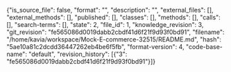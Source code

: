 {"is_source_file": false, "format": "", "description": "", "external_files": [], "external_methods": [], "published": [], "classes": [], "methods": [], "calls": [], "search-terms": [], "state": 2, "file_id": 1, "knowledge_revision": 3, "git_revision": "fe565086d0019dabb2cbdf41d6f21f9d93f0bd91", "filename": "/home/kavia/workspace/Mock-E-commerce-32515/README.md", "hash": "5ae10a81c2dcdd36447262eb4be6f5fb", "format-version": 4, "code-base-name": "default", "revision_history": [{"3": "fe565086d0019dabb2cbdf41d6f21f9d93f0bd91"}]}